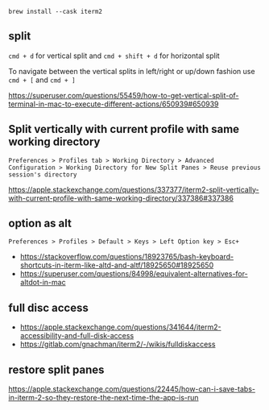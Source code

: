 `brew install --cask iterm2`

## split

`cmd + d` for vertical split and `cmd + shift + d` for horizontal split

To navigate between the vertical splits in left/right or up/down fashion use `cmd + [` and `cmd + ]`

https://superuser.com/questions/55459/how-to-get-vertical-split-of-terminal-in-mac-to-execute-different-actions/650939#650939

## Split vertically with current profile with same working directory

`Preferences > Profiles tab > Working Directory > Advanced Configuration > Working Directory for New Split Panes > Reuse previous session's directory`

https://apple.stackexchange.com/questions/337377/iterm2-split-vertically-with-current-profile-with-same-working-directory/337386#337386

## option as alt

`Preferences > Profiles > Default > Keys > Left Option key > Esc+`

- https://stackoverflow.com/questions/18923765/bash-keyboard-shortcuts-in-iterm-like-altd-and-altf/18925650#18925650
- https://superuser.com/questions/84998/equivalent-alternatives-for-altdot-in-mac

## full disc access

- https://apple.stackexchange.com/questions/341644/iterm2-accessibility-and-full-disk-access
- https://gitlab.com/gnachman/iterm2/-/wikis/fulldiskaccess

## restore split panes

https://apple.stackexchange.com/questions/22445/how-can-i-save-tabs-in-iterm-2-so-they-restore-the-next-time-the-app-is-run
